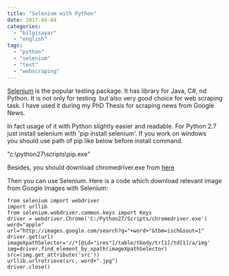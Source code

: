 ```yaml
---
title: "Selenium with Python"
date: 2017-04-04
categories: 
  - "bilgisayar"
  - "english"
tags: 
  - "python"
  - "selenium"
  - "test"
  - "webscraping"
---
```


[Selenium](http://www.seleniumhq.org/) is the popular testing package. It has library for Java, C#, nd Python. It is not only for testing  but also very good choice for web scraping task. I have used it during my PhD Thesis for scraping news from Google News.

In fact usage of it with Python slightly easier and readable. For Python 2.7 just install selenium with 'pip install selenium'. If you work on windows you should use path of pip like below before install command.

"c:\\python27\\scripts\\pip.exe"

Besides, you should download chromedriver.exe from [here](https://sites.google.com/a/chromium.org/chromedriver/downloads)

Then you can use Selenium. Here is a code which download relevant image from Google Images with Selenium:

```
from selenium import webdriver
import urllib
from selenium.webdriver.common.keys import Keys
driver = webdriver.Chrome('C:/Python27/Scripts/chromedriver.exe')
word="apple"
url="http://images.google.com/search?q="+word+"&tbm=isch&sout=1"
driver.get(url)
imageXpathSelector='//*[@id="ires"]/table/tbody/tr[1]/td[1]/a/img'
img=driver.find_element_by_xpath(imageXpathSelector)
src=(img.get_attribute('src'))
urllib.urlretrieve(src, word+".jpg")
driver.close()

```
